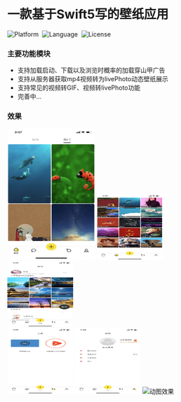 #  一款基于Swift5写的壁纸应用

![Platform](http://img.shields.io/badge/platform-iOS-blue.svg?style=flat)&nbsp;
![Language](https://img.shields.io/badge/language-swift-orange.svg?style=flat)&nbsp;
![License](http://img.shields.io/badge/license-MIT-green.svg?style=flat)

### 主要功能模块

- 支持加载启动、下载以及浏览时概率的加载穿山甲广告
- 支持从服务器获取mp4视频转为livePhoto动态壁纸展示
- 支持常见的视频转GIF、视频转livePhoto功能
- 完善中...

### 效果

<img src="https://github.com/CoderWeiLee/CoolPaper/blob/main/01.jpeg" width="200" height="300" alt="首页"/>
<img src="https://github.com/CoderWeiLee/CoolPaper/blob/main/02.jpeg" width="150" height="150" alt="更多"/>
<img src="https://github.com/CoderWeiLee/CoolPaper/blob/main/03.jpeg" width="150" height="150" alt="发现"/><br/>
<img src="https://github.com/CoderWeiLee/CoolPaper/blob/main/04.jpeg" width="150" height="150" alt="工具"/>
<img src="https://github.com/CoderWeiLee/CoolPaper/blob/main/05.jpeg" width="150" height="150" alt="我的"/>
<img src="https://github.com/CoderWeiLee/CoolPaper/blob/main/demo.gif" width="150" height="150" alt="动图效果"/>
